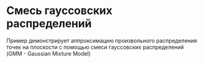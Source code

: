 # Смесь гауссовских распределений

Пример демонстрирует аппроксимацию произвольного распределения
точек на плоскости с помощью
смеси гауссовских распределений (GMM - Gaussian Mixture Model)

